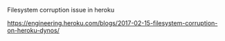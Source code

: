 Filesystem corruption issue in heroku

https://engineering.heroku.com/blogs/2017-02-15-filesystem-corruption-on-heroku-dynos/
